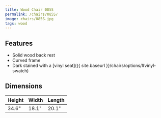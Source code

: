 ```yaml
---
title: Wood Chair 085S
permalink: /chairs/085S/
image: chairs/085S.jpg
tags: wood
---
```

## Features

- Solid wood back rest
- Curved frame
- Dark stained with a [vinyl seat]({{ site.baseurl }}/chairs/options/#vinyl-swatch)

## Dimensions

Height | Width | Length
-------|-------|-------
34.6"  | 18.1" | 20.1"